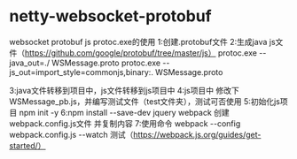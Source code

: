# netty-websocket-protobuf
websocket protobuf  js
protoc.exe的使用
1:创建.protobuf文件
2:生成java js文件（https://github.com/google/protobuf/tree/master/js）
protoc.exe --java_out=./ WSMessage.proto
protoc.exe --js_out=import_style=commonjs,binary:. WSMessage.proto


3:java文件转移到项目中，js文件转移到js项目中
4:js项目中  修改下WSMessage_pb.js，并编写测试文件（test文件夹），测试可否使用
5:初始化js项目  npm init -y
6:npm install --save-dev jquery webpack   创建webpack.config.js文件  并复制内容
7:使用命令 webpack --config webpack.config.js --watch  测试（https://webpack.js.org/guides/get-started/）
